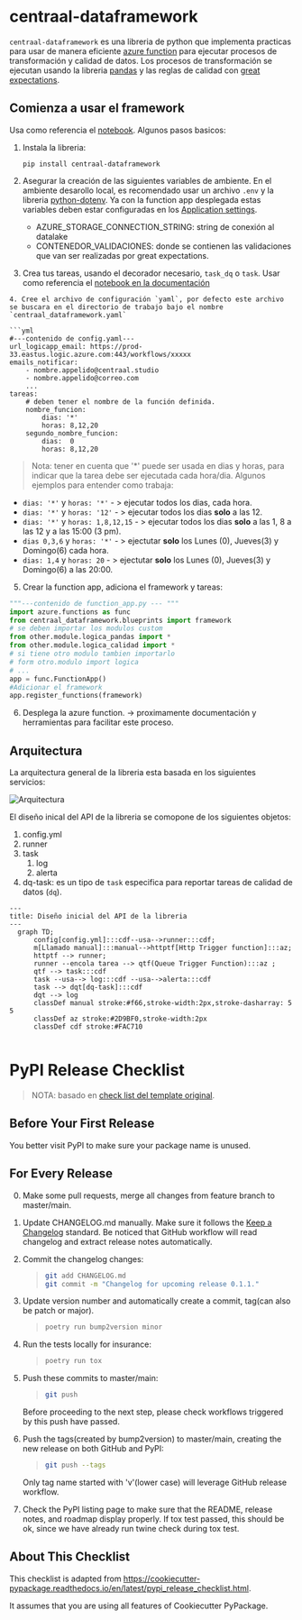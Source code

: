 # centraal-dataframework

`centraal-dataframework` es una libreria de python que implementa practicas para usar de manera eficiente [azure function](https://azure.microsoft.com/en-us/products/functions#:~:text=Azure%20Functions%20is%20an%20event,highest%20level%20of%20hardware%20abstraction.) para ejecutar procesos de transformación y calidad de datos. Los procesos de transformación se ejecutan usando la libreria [pandas](https://pandas.pydata.org/) y las reglas de calidad con [great expectations](https://github.com/great-expectations/great_expectations).


## Comienza a usar el framework

Usa como referencia el [notebook](docs/usage_example.ipynb). Algunos pasos basicos:

1. Instala la libreria:

    `pip install centraal-dataframework`

2. Asegurar la creación de las siguientes variables de ambiente. En el ambiente desarollo local, es recomendado usar un archivo `.env` y la libreria [python-dotenv](https://pypi.org/project/python-dotenv/). Ya con la function app desplegada estas variables deben estar configuradas en los [Application settings](https://learn.microsoft.com/en-us/azure/azure-functions/functions-how-to-use-azure-function-app-settings?tabs=portal).

    - AZURE_STORAGE_CONNECTION_STRING: string de conexión al datalake
    - CONTENEDOR_VALIDACIONES: donde se contienen las validaciones que van ser realizadas por great expectations.

3. Crea tus tareas, usando el decorador necesario, `task_dq` o `task`. Usar como referencia el [notebook en la documentación](docs/usage_example.ipynb)
```
4. Cree el archivo de configuración `yaml`, por defecto este archivo se buscara en el directorio de trabajo bajo el nombre `centraal_dataframework.yaml`

```yml
#---contenido de config.yaml---
url_logicapp_email: https://prod-33.eastus.logic.azure.com:443/workflows/xxxxx
emails_notificar: 
    - nombre.appelido@centraal.studio
    - nombre.appelido@correo.com
    ...
tareas:
    # deben tener el nombre de la función definida.
    nombre_funcion:
        dias: '*'
        horas: 8,12,20
    segundo_nombre_funcion:
        dias:  0
        horas: 8,12,20
```
> Nota: tener en cuenta que '*' puede ser usada en dias y horas, para indicar que la tarea debe ser ejecutada cada hora/dia.  Algunos ejemplos para entender como trabaja:

- `dias: '*'` y `horas: '*'` - > ejecutar todos los dias, cada hora.
- `dias: '*'` y `horas: '12'` - >  ejecutar todos los dias **solo** a las 12.
- `dias: '*'` y `horas: 1,8,12,15` - > ejecutar todos los dias **solo** a las 1, 8 a las 12 y a las 15:00 (3 pm).
- `dias 0,3,6` y `horas: '*'` - > ejectutar **solo** los Lunes (0), Jueves(3) y Domingo(6) cada hora.
- `dias: 1,4` y `horas: 20` - > ejectutar **solo** los Lunes (0), Jueves(3) y Domingo(6)  a las 20:00.


5. Crear la function app, adiciona el framework y tareas:

```python
"""---contenido de function_app.py --- """
import azure.functions as func 
from centraal_dataframework.blueprints import framework
# se deben importar los modulos custom
from other.module.logica_pandas import *
from other.module.logica_calidad import *
# si tiene otro modulo tambien importarlo
# form otro.modulo import logica
# ...
app = func.FunctionApp()
#Adicionar el framework
app.register_functions(framework) 
```

6. Desplega la azure function. -> proximamente documentación y herramientas para facilitar este proceso.

## Arquitectura

La arquitectura general de la libreria esta basada en los siguientes servicios:

![Arquitectura](docs/arq.jpg)


El diseño inical del API de la libreria se comopone de los siguientes objetos:

1. config.yml
2. runner
3. task
    1. log
    2. alerta
4. dq-task: es un tipo de `task` especifica para reportar tareas de calidad de datos (`dq`).

```mermaid
---
title: Diseño inicial del API de la libreria
---
  graph TD;
      config[config.yml]:::cdf--usa-->runner:::cdf;
      m[Llamado manual]:::manual-->httptf[Http Trigger function]:::az;
      httptf --> runner;
      runner --encola tarea --> qtf(Queue Trigger Function):::az ;
      qtf --> task:::cdf
      task --usa--> log:::cdf --usa-->alerta:::cdf
      task --> dqt[dq-task]:::cdf
      dqt --> log
      classDef manual stroke:#f66,stroke-width:2px,stroke-dasharray: 5 5
      classDef az stroke:#2D9BF0,stroke-width:2px
      classDef cdf stroke:#FAC710
      
```

# PyPI Release Checklist

> NOTA: basado en [check list del template original](https://waynerv.github.io/cookiecutter-pypackage/pypi_release_checklist/).

## Before Your First Release

You better visit PyPI to make sure your package name is unused.

## For Every Release

0.  Make some pull requests, merge all changes from feature branch to master/main.

1.  Update CHANGELOG.md manually. Make sure it follows the [Keep a Changelog](https://keepachangelog.com/en/1.0.0/) standard.
    Be noticed that GitHub workflow will read changelog and extract release notes automatically.

2.  Commit the changelog changes:

    > ``` bash
    > git add CHANGELOG.md
    > git commit -m "Changelog for upcoming release 0.1.1."
    > ```

3.  Update version number and automatically create a commit, tag(can also be patch or major).

    > ``` bash
    > poetry run bump2version minor
    > ```

4.  Run the tests locally for insurance:

    > ``` bash
    > poetry run tox
    > ```

5.  Push these commits to master/main:

    > ``` bash
    > git push
    > ```

    Before proceeding to the next step, please check workflows triggered by this push have passed.

6.  Push the tags(created by bump2version) to master/main, creating the new release on both GitHub and PyPI:

    > ``` bash
    > git push --tags
    > ```

    Only tag name started with 'v'(lower case) will leverage GitHub release workflow.

7.  Check the PyPI listing page to make sure that the README, release
    notes, and roadmap display properly. If tox test passed, this should be ok, since
    we have already run twine check during tox test.

## About This Checklist

This checklist is adapted from <https://cookiecutter-pypackage.readthedocs.io/en/latest/pypi_release_checklist.html>.

It assumes that you are using all features of Cookiecutter PyPackage.




